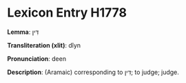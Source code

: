 # Lexicon Entry H1778

**Lemma**: דִּין

**Transliteration (xlit)**: dîyn

**Pronunciation**: deen

**Description**:
(Aramaic) corresponding to דִּין; to judge; judge.
